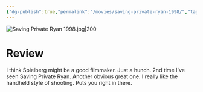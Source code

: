 ```yaml
---
{"dg-publish":true,"permalink":"/movies/saving-private-ryan-1998/","tags":["movies"],"created":"2024-01-08","updated":"2025-03-13"}
---
```



![Saving Private Ryan 1998.jpg|200](/img/user/_sys/Attachments/Saving%20Private%20Ryan%201998.jpg)

# Review

I think Spielberg might be a good filmmaker. Just a hunch. 2nd time I've seen Saving Private Ryan. Another obvious great one. I really like the handheld style of shooting. Puts you right in there.
